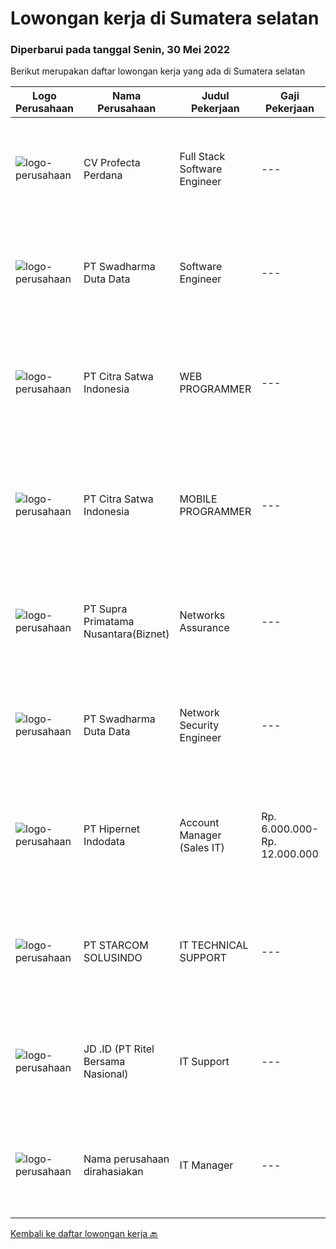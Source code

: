 
  # Lowongan kerja di Sumatera selatan

  ### Diperbarui pada tanggal Senin, 30 Mei 2022

  Berikut merupakan daftar lowongan kerja yang ada di Sumatera selatan

  |Logo Perusahaan | Nama Perusahaan | Judul Pekerjaan | Gaji Pekerjaan | Lokasi | Deskripsi | Tanggal diunggah | Pranala |
  | -------------- | --------------- | --------------- | --------- | --------- | -------------- | ------- | ----------- |
  |![logo-perusahaan](https://image-service-cdn.seek.com.au/88e9667eb26eef6dc875e9ebee56f1a5de3dc215/ee4dce1061f3f616224767ad58cb2fc751b8d2dc)|CV Profecta Perdana|Full Stack Software Engineer|---|Palembang|Kualifikasi: Umur maksimum 30 tahun Pendidikan minimal Strata 1 atau sederajat Mandiri, jujur, ulet, dan team work Memahami dan menguasai framework...|Minggu, 29 Mei 2022|https://www.jobstreet.co.id/id/job/full-stack-software-engineer-3890101?token=0~ad4dec59-fa7c-4929-95ae-1293c96c16ce&sectionRank=1&jobId=jobstreet-id-job-3890101|
|![logo-perusahaan](https://image-service-cdn.seek.com.au/e55e3708620a7ff5e7da329d1725ee01ed113417/ee4dce1061f3f616224767ad58cb2fc751b8d2dc)|PT Swadharma Duta Data|Software Engineer|---|Jakarta Raya|Software Development (.net) Memahami konsep pengembangan aplikasi Memahami konsep Microservices Architecture Familiar dengan Konsep Dasar dari Linux...|Sabtu, 28 Mei 2022|https://www.jobstreet.co.id/id/job/software-engineer-3889138?token=0~ad4dec59-fa7c-4929-95ae-1293c96c16ce&sectionRank=2&jobId=jobstreet-id-job-3889138|
|![logo-perusahaan](https://i.ibb.co/sqvTCh9/112815900-stock-vector-no-image-available-icon-flat-vector.webp)|PT Citra Satwa Indonesia|WEB PROGRAMMER|---|Palembang|Usia minimal 20-30 tahun Pendidikan minimal S1 Teknik Informatika/Sistem Informasi Fresh graduated dipersilahkan Menguasai bahasa pemrograman PHP...|Sabtu, 28 Mei 2022|https://www.jobstreet.co.id/id/job/web-programmer-3888378?token=0~ad4dec59-fa7c-4929-95ae-1293c96c16ce&sectionRank=3&jobId=jobstreet-id-job-3888378|
|![logo-perusahaan](https://i.ibb.co/sqvTCh9/112815900-stock-vector-no-image-available-icon-flat-vector.webp)|PT Citra Satwa Indonesia|MOBILE PROGRAMMER|---|Palembang|Usia min 20-30 thn Pendidikan min S1 Teknik Informatika/Sistem Informasi Fresh graduated dipersilahkan Menguasai bahasa pemrograman Dart dengan...|Sabtu, 28 Mei 2022|https://www.jobstreet.co.id/id/job/mobile-programmer-3888387?token=0~ad4dec59-fa7c-4929-95ae-1293c96c16ce&sectionRank=4&jobId=jobstreet-id-job-3888387|
|![logo-perusahaan](https://image-service-cdn.seek.com.au/1033d36f751f076cfdd637ed0acbcbf8508866ec/ee4dce1061f3f616224767ad58cb2fc751b8d2dc)|PT Supra Primatama Nusantara(Biznet)|Networks Assurance|---|Jakarta Raya|Tanggung Jawab:  Melakukan Audit &amp; Commissioning jaringan Fiber Optic (FTTx GPON, and Metro Ethernet) Memastikan pembangunan jaringan fiber optik...|Senin, 23 Mei 2022|https://www.jobstreet.co.id/id/job/networks-assurance-3893018?token=0~ad4dec59-fa7c-4929-95ae-1293c96c16ce&sectionRank=5&jobId=jobstreet-id-job-3893018|
|![logo-perusahaan](https://image-service-cdn.seek.com.au/d44e24ea8df7f01da15345a414795777e59f4e7a/ee4dce1061f3f616224767ad58cb2fc751b8d2dc)|PT Swadharma Duta Data|Network Security Engineer|---|Jakarta Raya|S1 Teknik (Komputer/Informatika). Waktu kerja Shift (sesuai dengan jadwal yang ditentukan) Bersedia ditempatkan di Jakarta dan luar kota (Palembang)...|Selasa, 24 Mei 2022|https://www.jobstreet.co.id/id/job/network-security-engineer-3894137?token=0~ad4dec59-fa7c-4929-95ae-1293c96c16ce&sectionRank=6&jobId=jobstreet-id-job-3894137|
|![logo-perusahaan](https://image-service-cdn.seek.com.au/62148b692fdfbf4a4a11c7764913b8f0db15fa3f/ee4dce1061f3f616224767ad58cb2fc751b8d2dc)|PT Hipernet Indodata|Account Manager  (Sales IT)|Rp. 6.000.000-Rp. 12.000.000|Jakarta Barat|Qualification: Age maximum 35 years Minimum Diploma III from any field, preferably from Technology Information, System Information, Computer Science,...|Selasa, 17 Mei 2022|https://www.jobstreet.co.id/id/job/account-manager-sales-it-3885462?token=0~ad4dec59-fa7c-4929-95ae-1293c96c16ce&sectionRank=7&jobId=jobstreet-id-job-3885462|
|![logo-perusahaan](https://image-service-cdn.seek.com.au/dc95d9d1c5c22c28661b0dd9d8fff207b12437ce/ee4dce1061f3f616224767ad58cb2fc751b8d2dc)|PT STARCOM SOLUSINDO|IT TECHNICAL SUPPORT|---|Jakarta Timur|Maintenance &amp; Troubleshoot Perangkat Melakukan Instalasi Radio BWA, Radio PTP, Switch &amp; Router (untuk Penempatan Palembang &amp; Banjarmasin)...|Kamis, 12 Mei 2022|https://www.jobstreet.co.id/id/job/it-technical-support-3879779?token=0~ad4dec59-fa7c-4929-95ae-1293c96c16ce&sectionRank=8&jobId=jobstreet-id-job-3879779|
|![logo-perusahaan](https://image-service-cdn.seek.com.au/2f62a83ae6eb523d2979c8bb96068418616d187d/ee4dce1061f3f616224767ad58cb2fc751b8d2dc)|JD .ID (PT Ritel Bersama Nasional)|IT Support|---|Palembang|Responsibilities: Installing and configuring computer hardware, software, systems, networks, printers and scanners Setting up accounts for staff,...|Selasa, 10 Mei 2022|https://www.jobstreet.co.id/id/job/it-support-3876181?token=0~ad4dec59-fa7c-4929-95ae-1293c96c16ce&sectionRank=9&jobId=jobstreet-id-job-3876181|
|![logo-perusahaan](https://i.ibb.co/sqvTCh9/112815900-stock-vector-no-image-available-icon-flat-vector.webp)|Nama perusahaan dirahasiakan|IT Manager|---|Bali|Pendidikan minimal S1 segala jurusan Minimal memiliki 1 tahun pengalaman kerja di bidang yang sama Memiliki pengetahuan mengenai PHP dan bahasa...|Selasa, 03 Mei 2022|https://www.jobstreet.co.id/id/job/it-manager-3871361?token=0~ad4dec59-fa7c-4929-95ae-1293c96c16ce&sectionRank=10&jobId=jobstreet-id-job-3871361|


  [Kembali ke daftar lowongan kerja 🔙](../README.md#daftar-lowongan-kerja)
  